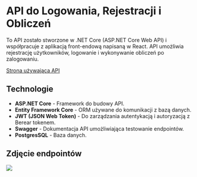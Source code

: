 # API do Logowania, Rejestracji i Obliczeń

To API zostało stworzone w .NET Core (ASP.NET Core Web API) i współpracuje z aplikacją front-endową napisaną w React. API umożliwia rejestrację użytkowników, logowanie i wykonywanie obliczeń po zalogowaniu.

[Strona używająca API]([https://github.com/TwojeUzytkownik/Api-logowania-i-obliczen](https://github.com/Brizuu/kalkulator-react/tree/main))


## Technologie

- **ASP.NET Core** - Framework do budowy API.
- **Entity Framework Core** - ORM używane do komunikacji z bazą danych.
- **JWT (JSON Web Token)** - Do zarządzania autentykacją i autoryzacją z Berear tokenem.
- **Swagger** - Dokumentacja API umożliwiająca testowanie endpointów.
- **PostgresSQL** - Baza danych.

## Zdjęcie endpointów
<img src="https://i.postimg.cc/Y0tzZ7bL/Screenshot-2025-02-15-235640.png">
